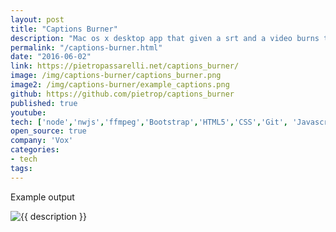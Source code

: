 ```yaml
---
layout: post
title: "Captions Burner"
description: "Mac os x desktop app that given a srt and a video burns the captions onto the video. Can also export as gif."
permalink: "/captions-burner.html"
date: "2016-06-02"
link: https://pietropassarelli.net/captions_burner/
image: /img/captions-burner/captions_burner.png
image2: /img/captions-burner/example_captions.png
github: https://github.com/pietrop/captions_burner
published: true
youtube: 
tech: ['node','nwjs','ffmpeg','Bootstrap','HTML5','CSS','Git', 'Javascript']
open_source: true
company: 'Vox'
categories:
- tech
tags:
---
```



Example output 

<div class="image-wrapper">
    <img src="{{ image2 }}" alt="{{ description }}" />
</div>
